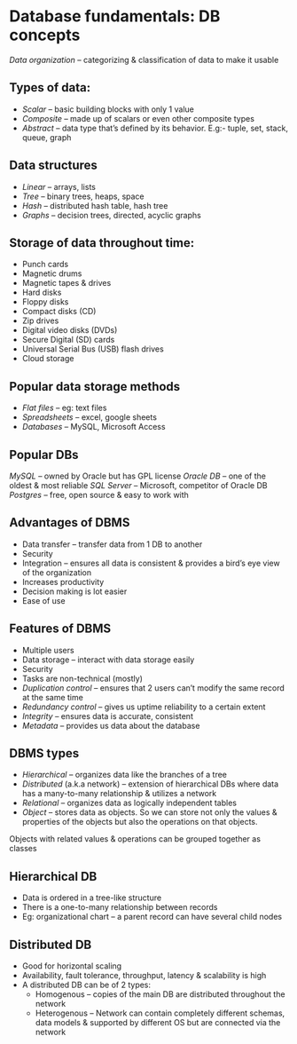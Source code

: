 # Database fundamentals: DB concepts

*Data organization* – categorizing & classification of data to make it usable

## Types of data:
- *Scalar* – basic building blocks with only 1 value
- *Composite* – made up of scalars or even other composite types
- *Abstract* – data type that’s defined by its behavior. E.g:- tuple, set, stack, queue, graph

## Data structures
- *Linear* – arrays, lists
- *Tree* – binary trees, heaps, space
- *Hash* – distributed hash table, hash tree
- *Graphs* – decision trees, directed, acyclic graphs


## Storage of data throughout time:
- Punch cards
- Magnetic drums
- Magnetic tapes & drives
- Hard disks
- Floppy disks
- Compact disks (CD)
- Zip drives
- Digital video disks (DVDs)
- Secure Digital (SD) cards
- Universal Serial Bus (USB) flash drives
- Cloud storage

## Popular data storage methods
- *Flat files* – eg: text files
- *Spreadsheets* – excel, google sheets
- *Databases* – MySQL, Microsoft Access

## Popular DBs
*MySQL* – owned by Oracle but has GPL license
*Oracle DB* – one of the oldest & most reliable
*SQL Server* – Microsoft, competitor of Oracle DB
*Postgres* – free, open source & easy to work with

## Advantages of DBMS
- Data transfer – transfer data from 1 DB to another
- Security
- Integration – ensures all data is consistent & provides a bird’s eye view of the organization
- Increases productivity
- Decision making is lot easier
- Ease of use

## Features of DBMS
- Multiple users
- Data storage – interact with data storage easily
- Security
- Tasks are non-technical (mostly)
- *Duplication control* – ensures that 2 users can’t modify the same record at the same time
- *Redundancy control* – gives us uptime reliability to a certain extent
- *Integrity* – ensures data is accurate, consistent
- *Metadata* – provides us data about the database

## DBMS types
- *Hierarchical* – organizes data like the branches of a tree
- *Distributed* (a.k.a network) – extension of hierarchical DBs where data has a many-to-many relationship & utilizes a network
- *Relational* – organizes data as logically independent tables
- *Object* – stores data as objects. So we can store not only the values & properties of the objects but also the operations on that objects.

Objects with related values & operations can be grouped together as classes

## Hierarchical  DB
- Data is ordered in a tree-like structure
- There is a one-to-many relationship between records
- Eg: organizational chart – a parent record can have several child nodes

## Distributed DB
- Good for horizontal scaling
- Availability, fault tolerance, throughput, latency & scalability is high
- A distributed DB can be of 2 types:
  - Homogenous – copies of the main DB are distributed throughout the network
  - Heterogenous – Network can contain completely different schemas, data models & supported by different OS but are connected via the network


